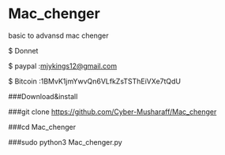 # Mac_chenger
basic to advansd mac chenger 











$ Donnet 

$ paypal :mjykings12@gmail.com

$ Bitcoin :1BMvK1jmYwvQn6VLfkZsTSThEiVXe7tQdU

###Download&install

###git clone https://github.com/Cyber-Musharaff/Mac_chenger

###cd Mac_chenger

###sudo python3 Mac_chenger.py
